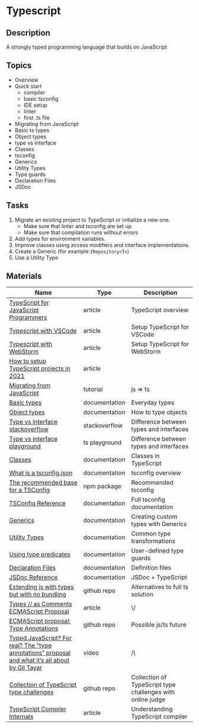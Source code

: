 # Typescript

## Description

A strongly typed programming language that builds on JavaScript

## Topics

- Overview
- Quick start
  - compiler
  - basic tsconfig
  - IDE setup
  - linter
  - first .ts file
- Migrating from JavaScript
- Basic ts types
- Object types
- type vs interface
- Classes
- tsconfig
- Generics
- Utility Types
- Type guards
- Declaration Files
- JSDoc

## Tasks

1. Migrate an existing project to TypeScript or initialize a new one.
   - Make sure that linter and tsconfig are set up
   - Make sure that compilation runs without errors
2. Add types for environment variables.
3. Improve classes using access modifiers and interface implementations.
4. Create a Generic (for example `IRepository<T>`)
5. Use a Utility Type

## Materials

| Name                                                                                                                                            | Type          | Description                                                |
| ----------------------------------------------------------------------------------------------------------------------------------------------- | ------------- | ---------------------------------------------------------- |
| [TypeScript for JavaScript Programmers](https://www.typescriptlang.org/docs/handbook/typescript-in-5-minutes.html)                              | article       | TypeScript overview                                        |
| [Typescript with VSCode](https://code.visualstudio.com/docs/languages/typescript)                                                               | article       | Setup TypeScript for VSCode                                |
| [Typescript with WebStorm](https://www.jetbrains.com/help/webstorm/typescript-support.html)                                                     | article       | Setup TypeScript for WebStorm                              |
| [How to setup TypeScript projects in 2021](https://blog.ghaiklor.com/2021/02/26/how-to-setup-typescript-projects-in-2021/)                      | article       |                                                            |
| [Migrating from JavaScript](https://www.typescriptlang.org/docs/handbook/migrating-from-javascript.html)                                        | tutorial      | js => ts                                                   |
| [Basic types](https://www.typescriptlang.org/docs/handbook/2/everyday-types.html)                                                               | documentation | Everyday types                                             |
| [Object types](https://www.typescriptlang.org/docs/handbook/2/objects.html)                                                                     | documentation | How to type objects                                        |
| [Type vs interface stackoverflow](https://stackoverflow.com/questions/37233735/interfaces-vs-types-in-typescript)                               | stackoverflow | Difference between types and interfaces                    |
| [Type vs interface playground](https://www.typescriptlang.org/play/typescript/language-extensions/types-vs-interfaces.ts.html)                  | ts playground | Difference between types and interfaces                    |
| [Classes](https://www.typescriptlang.org/docs/handbook/2/classes.html)                                                                          | documentation | Classes in TypeScript                                      |
| [What is a tsconfig.json](https://www.typescriptlang.org/docs/handbook/tsconfig-json.html)                                                      | documentation | tsconfig overview                                          |
| [The recommended base for a TSConfig](https://www.npmjs.com/package/@tsconfig/recommended)                                                      | npm package   | Recommended tsconfig                                       |
| [TSConfig Reference](https://www.typescriptlang.org/tsconfig)                                                                                   | documentation | Full tsconfig documentation                                |
| [Generics](https://www.typescriptlang.org/docs/handbook/2/generics.html)                                                                        | documentation | Creating custom types with Generics                        |
| [Utility Types](typescriptlang.org/docs/handbook/utility-types.html)                                                                            | documentation | Common type transformations                                |
| [Using type predicates](https://www.typescriptlang.org/docs/handbook/2/narrowing.html#using-type-predicates)                                    | documentation | User-defined type guards                                   |
| [Declaration Files](https://www.typescriptlang.org/docs/handbook/declaration-files/introduction.html)                                           | documentation | Definition files                                           |
| [JSDoc Reference](https://www.typescriptlang.org/docs/handbook/jsdoc-supported-types.html)                                                      | documentation | JSDoc + TypeScript                                         |
| [Extending js with types but with no bundling](https://github.com/georgolden/ts-guideline)                                                      | github repo   | Alternatives to full ts solution                           |
| [Types // as Comments ECMAScript Proposal](https://tc39.es/proposal-type-annotations/)                                                          | article       | \\/                                                        |
| [ECMAScript proposal: Type Annotations](https://github.com/tc39/proposal-type-annotations)                                                      | github repo   | Possible js/ts future                                      |
| [Typed JavaScript? For real? The “type annotations” proposal and what it’s all about by Gil Tayar](https://www.youtube.com/watch?v=SdV9Xy0E4CM) | video         | /\                                                         |
| [Collection of TypeScript type challenges](https://github.com/type-challenges/type-challenges)                                                  | github repo   | Collection of TypeScript type challenges with online judge |
| [TypeScript Compiler Internals](https://basarat.gitbook.io/typescript/overview)                                                                 | article       | Understanding TypeScript compiler                          |
